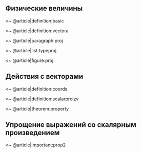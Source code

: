 
## Физические величины

<~ @article|definition:basic

<~ @article|definition:vectora

<~ @article|paragraph:proj

<~ @article|list:typeproj

<~ @article|figure:proj


## Действия с векторами

<~ @article|definition:coords

<~ @article|definition:scalarproizv

<~ @article|theorem:property

## Упрощение выражений со скалярным произведением

<~ @article|important:prop2

